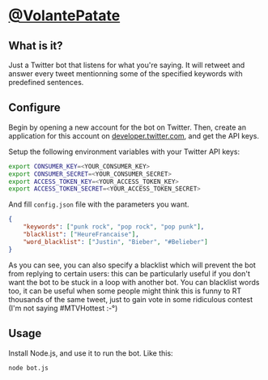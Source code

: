 # [@VolantePatate](https://twitter.com/VolantePatate)

## What is it?
Just a Twitter bot that listens for what you're saying. It will retweet and answer every tweet mentionning some of the specified keywords with predefined sentences.

## Configure
Begin by opening a new account for the bot on Twitter. Then, create an application for this account on [developer.twitter.com](https://developer.twitter.com), and get the API keys.

Setup the following environment variables with your Twitter API keys:

```bash
export CONSUMER_KEY=<YOUR_CONSUMER_KEY>
export CONSUMER_SECRET=<YOUR_CONSUMER_SECRET>
export ACCESS_TOKEN_KEY=<YOUR_ACCESS_TOKEN_KEY>
export ACCESS_TOKEN_SECRET=<YOUR_ACCESS_TOKEN_SECRET>
```

And fill `config.json` file with the parameters you want.

``` json
{
	"keywords": ["punk rock", "pop rock", "pop punk"],
	"blacklist": ["HeureFrancaise"],
	"word_blacklist": ["Justin", "Bieber", "#Belieber"]
}
```

As you can see, you can also specify a blacklist which will prevent the bot from replying to certain users: this can be particularly useful if you don't want the bot to be stuck in a loop with another bot.
You can blacklist words too, it can be useful when some people might think this is funny to RT thousands of the same tweet, just to gain vote in some
ridiculous contest (I'm not saying #MTVHottest :-°)

## Usage
Install Node.js, and use it to run the bot. Like this:

```bash
node bot.js
```
